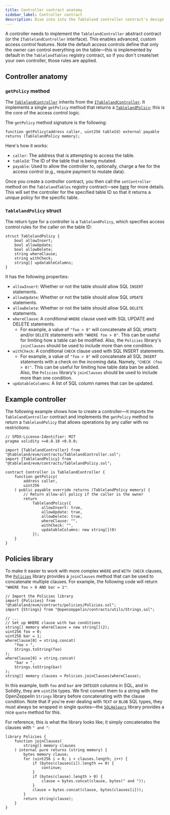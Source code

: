 ```yaml
---
title: Controller contract anatomy
sidebar_label: Controller contract
description: Dive into into the Tableland controller contract's design.
---
```


A controller needs to implement the `TablelandController` abstract contract (or the `ITablelandController` interface). This enables advanced, custom access control features. Note the default access controls define that only the owner can control everything on the table—this is implemented by default in the `TablelandTables` registry contract, so if you don't create/set your own controller, those rules are applied.

## Controller anatomy

### `getPolicy` method

The [`TablelandController`](https://github.com/tablelandnetwork/evm-tableland/blob/main/contracts/TablelandController.sol) inherits from the [`ITablelandController`](https://github.com/tablelandnetwork/evm-tableland/blob/main/contracts/interfaces/ITablelandController.sol). It implements a single `getPolicy` method that returns a [`TablelandPolicy`](https://github.com/tablelandnetwork/evm-tableland/blob/main/contracts/TablelandPolicy.sol); this is the core of the access control logic.

The `getPolicy` method signature is the following:

```solidity title="@tableland/evm/contracts/ITablelandController.sol"
function getPolicy(address caller, uint256 tableId) external payable returns (TablelandPolicy memory);
```

Here's how it works:

- `caller`: The address that is attempting to access the table.
- `tableId`: The ID of the table that is being mutated.
- `payable`: Used to allow the controller to, optionally, charge a fee for the access control (e.g., require payment to mutate data).

Once you create a controller contract, you then call the `setController` method on the `TablelandTables` registry contract—see [here](smart-contracts/registry-contract) for more details. This will set the controller for the specified table ID so that it returns a unique policy for the specific table.

### `TablelandPolicy` struct

The return type for a controller is a `TablelandPolicy`, which specifies access control rules for the caller on the table ID:

```solidity title="@tableland/evm/contracts/TablelandPolicy.sol"
struct TablelandPolicy {
    bool allowInsert;
    bool allowUpdate;
    bool allowDelete;
    string whereClause;
    string withCheck;
    string[] updatableColumns;
}
```

It has the following properties:

- `allowInsert`: Whether or not the table should allow SQL `INSERT` statements.
- `allowUpdate`: Whether or not the table should allow SQL `UPDATE` statements.
- `allowDelete`: Whether or not the table should allow SQL `DELETE` statements.
- `whereClause`: A conditional `WHERE` clause used with SQL UPDATE and DELETE statements.
  - For example, a value of `"foo > 0"` will concatenate all SQL `UPDATE` and/or `DELETE` statements with `"WHERE foo > 0"`. This can be useful for limiting how a table can be modified. Also, the `Policies` library's `joinClauses` should be used to include more than one condition.
- `withCheck`: A conditional `CHECK` clause used with SQL INSERT statements.
  - For example, a value of `"foo > 0"` will concatenate all SQL `INSERT` statements with a check on the incoming data. Namely, `"CHECK (foo > 0)"`. This can be useful for limiting how table data ban be added. Also, the `Policies` library's `joinClauses` should be used to include more than one condition.
- `updatableColumns`: A list of SQL column names that can be updated.

## Example controller

The following example shows how to create a controller—it imports the `TablelandController` contract and implements the `getPolicy` method to return a `TablelandPolicy` that allows operations by any caller with no restrictions:

```solidity
// SPDX-License-Identifier: MIT
pragma solidity >=0.8.10 <0.9.0;

import {TablelandController} from "@tableland/evm/contracts/TablelandController.sol";
import {TablelandPolicy} from "@tableland/evm/contracts/TablelandPolicy.sol";

contract Controller is TablelandController {
    function getPolicy(
        address caller,
        uint256
    ) public payable override returns (TablelandPolicy memory) {
        // Return allow-all policy if the caller is the owner
        return
            TablelandPolicy({
                allowInsert: true,
                allowUpdate: true,
                allowDelete: true,
                whereClause: "",
                withCheck: "",
                updatableColumns: new string[](0)
            });
    }
}
```

## Policies library

To make it easier to work with more complex `WHERE` and `WITH CHECK` clauses, the [`Policies`](https://github.com/tablelandnetwork/evm-tableland/blob/main/contracts/policies/Policies.sol) library provides a `joinClauses` method that can be used to concatenate multiple clauses. For example, the following code will return `"WHERE foo > 0 AND bar = 1"`:

```solidity
// Import the Policies library
import {Policies} from "@tableland/evm/contracts/policies/Policies.sol";
import {Strings} from "@openzeppelin/contracts/utils/Strings.sol";

// ...
// Set up WHERE clause with two conditions
string[] memory whereClause = new string[](2);
uint256 foo = 0;
uint256 bar = 1;
whereClause[0] = string.concat(
    "foo > ",
    Strings.toString(foo)
);
whereClause[0] = string.concat(
    "bar = ",
    Strings.toString(bar)
);
string[] memory clauses = Policies.joinClauses(whereClause);
```

In this example, both `foo` and `bar` are `INTEGER` columns in SQL, and in Solidity, they are `uint256` types. We first convert them to a string with the OpenZeppelin `Strings` library before concatenating with the clause condition. Note that if you're ever dealing with `TEXT` or `BLOB` SQL types, they must always be wrapped in single quotes—the [`SQLHelpers`](/smart-contracts/sql-helpers) library provides a nice `quote` method for this.

For reference, this is what the library looks like; it simply concatenates the clauses with `" and "`:

```solidity title="@tableland/evm/contracts/policies/Policies.sol"
library Policies {
    function joinClauses(
        string[] memory clauses
    ) internal pure returns (string memory) {
        bytes memory clause;
        for (uint256 i = 0; i < clauses.length; i++) {
            if (bytes(clauses[i]).length == 0) {
                continue;
            }
            if (bytes(clause).length > 0) {
                clause = bytes.concat(clause, bytes(" and "));
            }
            clause = bytes.concat(clause, bytes(clauses[i]));
        }
        return string(clause);
    }
}
```

